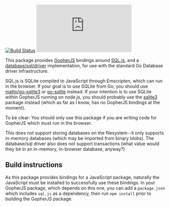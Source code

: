 [![Build Status](https://travis-ci.org/flimzy/go-sql.js.svg?branch=master)](https://travis-ci.org/flimzy/go-sql.js) [![GoDoc](https://godoc.org/github.com/flimzy/go-sql.js?status.png)](http://godoc.org/github.com/flimzy/go-sql.js)

This package provides [GopherJS](http://www.gopherjs.org/) bindings around [SQL.js](https://github.com/kripken/sql.js), and a [database/sql/driver](https://golang.org/pkg/database/sql/driver/) implementation, for use with the standard Go Database driver infrastructure.

SQL.js is SQLite compiled to JavaScript through Emscripten, which can run in the browser.  If your goal is to use SQLite from Go, you should use [mattn/go-sqlite3](https://github.com/mattn/go-sqlite3) or [go-sqlite](https://github.com/mxk/go-sqlite) instead. If your intention is to use SQLite within GopherJS running on node.js, you should probably use the [sqlite3](https://www.npmjs.com/package/sqlite3) package instead (which as far as I know, has no GopherJS bindings at the moment).

To be clear: You should only use this package if you are writing code for GopherJS which must run in the browser.

This does not support storing databases on the filesystem--it only supports in-memory databases (which may be imported from binary blobs).  The database/sql driver also does not support transactions (what value would they be in an in-memory, in-browser database, anyway?)

Build instructions
------------------
As this package provides bindings for a JavaScript package, naturally the JavaScript must be installed to successfully use these bindings.  In your GopherJS package, which depends on this one, you can add a `package.json` which includes `sql.js` as a dependency, then run `npm install` prior to building the GopherJS package.
